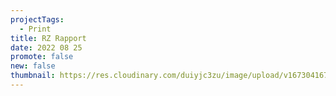 ```yaml
---
projectTags:
  - Print
title: RZ Rapport
date: 2022 08 25
promote: false
new: false
thumbnail: https://res.cloudinary.com/duiyjc3zu/image/upload/v1673041671/rapport-rz-couverture_pw71uf.png
---
```

